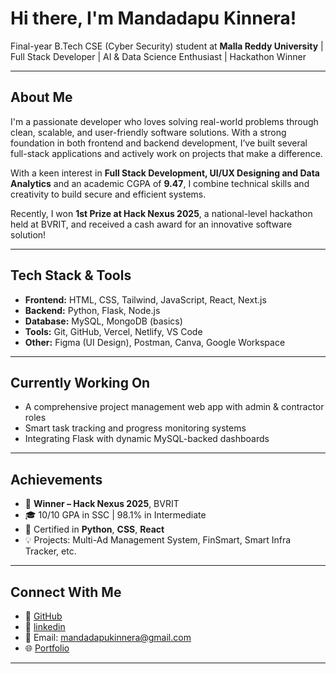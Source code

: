 # Hi there, I'm Mandadapu Kinnera!

Final-year B.Tech CSE (Cyber Security) student at **Malla Reddy University** | Full Stack Developer | AI & Data Science Enthusiast |  Hackathon Winner

---

## About Me

I'm a passionate developer who loves solving real-world problems through clean, scalable, and user-friendly software solutions. With a strong foundation in both frontend and backend development, I’ve built several full-stack applications and actively work on projects that make a difference.

With a keen interest in **Full Stack Development, UI/UX Designing and Data Analytics** and an academic CGPA of **9.47**, I combine technical skills and creativity to build secure and efficient systems.

Recently, I won **1st Prize at Hack Nexus 2025**, a national-level hackathon held at BVRIT, and received a cash award for an innovative software solution! 

---

## Tech Stack & Tools

- **Frontend:** HTML, CSS, Tailwind, JavaScript, React, Next.js
- **Backend:** Python, Flask, Node.js
- **Database:** MySQL, MongoDB (basics)
- **Tools:** Git, GitHub, Vercel, Netlify, VS Code
- **Other:** Figma (UI Design), Postman, Canva, Google Workspace

---

## Currently Working On

- A comprehensive project management web app with admin & contractor roles
- Smart task tracking and progress monitoring systems
- Integrating Flask with dynamic MySQL-backed dashboards

---

## Achievements

- 🥇 **Winner – Hack Nexus 2025**, BVRIT 
- 🎓 10/10 GPA in SSC | 98.1% in Intermediate
- 📜 Certified in **Python**, **CSS**, **React**
- 💡 Projects: Multi-Ad Management System, FinSmart, Smart Infra Tracker, etc.

---

## Connect With Me

- 🔗 [GitHub](https://github.com/Mandadapu-Kinnera)
- 🔗 [linkedin](https://www.linkedin.com/in/kinnera-mandadapu-b20668303/)
- 📧 Email: mandadapukinnera@gmail.com
- 🌐 [Portfolio](https://kinnera-portfolio.lovable.app/) 

---


